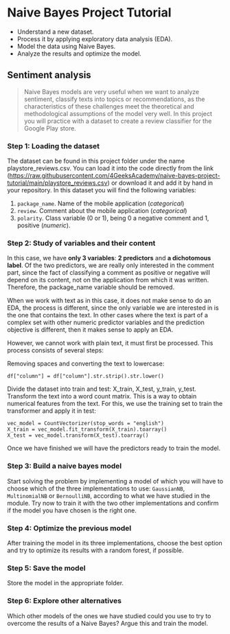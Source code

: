 # Naive Bayes Project Tutorial
* Understand a new dataset.
* Process it by applying exploratory data analysis (EDA).
* Model the data using Naive Bayes.
* Analyze the results and optimize the model.

## Sentiment analysis
> Naive Bayes models are very useful when we want to analyze sentiment, classify texts into topics or recommendations, as the characteristics of these challenges meet the theoretical and methodological assumptions of the model very well. In this project you will practice with a dataset to create a review classifier for the Google Play store.

### Step 1: Loading the dataset
The dataset can be found in this project folder under the name playstore_reviews.csv. You can load it into the code directly from the link (https://raw.githubusercontent.com/4GeeksAcademy/naive-bayes-project-tutorial/main/playstore_reviews.csv) or download it and add it by hand in your repository. In this dataset you will find the following variables:

1. `package_name`. Name of the mobile application (*categorical*)
2. `review`. Comment about the mobile application (*categorical*)
3. `polarity`. Class variable (0 or 1), being 0 a negative comment and 1, positive (*numeric*).

### Step 2: Study of variables and their content
In this case, we have **only 3 variables**: **2 predictors** and **a dichotomous label**. Of the two predictors, we are really only interested in the comment part, since the fact of classifying a comment as positive or negative will depend on its content, not on the application from which it was written. Therefore, the package_name variable should be removed.

When we work with text as in this case, it does not make sense to do an EDA, the process is different, since the only variable we are interested in is the one that contains the text. In other cases where the text is part of a complex set with other numeric predictor variables and the prediction objective is different, then it makes sense to apply an EDA.

However, we cannot work with plain text, it must first be processed. This process consists of several steps:

Removing spaces and converting the text to lowercase:
```
df["column"] = df["column"].str.strip().str.lower()
```

Divide the dataset into train and test: X_train, X_test, y_train, y_test.
Transform the text into a word count matrix. This is a way to obtain numerical features from the text. For this, we use the training set to train the transformer and apply it in test:

```
vec_model = CountVectorizer(stop_words = "english")
X_train = vec_model.fit_transform(X_train).toarray()
X_test = vec_model.transform(X_test).toarray()
```

Once we have finished we will have the predictors ready to train the model.

### Step 3: Build a naive bayes model
Start solving the problem by implementing a model of which you will have to choose which of the three implementations to use: `GaussianNB`, `MultinomialNB` or `BernoulliNB`, according to what we have studied in the module. Try now to train it with the two other implementations and confirm if the model you have chosen is the right one.

### Step 4: Optimize the previous model
After training the model in its three implementations, choose the best option and try to optimize its results with a random forest, if possible.

### Step 5: Save the model
Store the model in the appropriate folder.

### Step 6: Explore other alternatives
Which other models of the ones we have studied could you use to try to overcome the results of a Naive Bayes? Argue this and train the model.